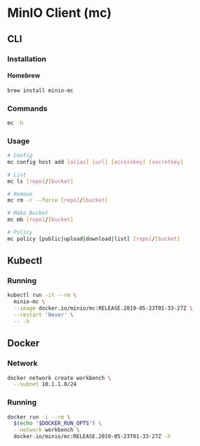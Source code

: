 # MinIO Client (mc)

## CLI

### Installation

#### Homebrew

```sh
brew install minio-mc
```

### Commands

```sh
mc -h
```

### Usage

```sh
# Config
mc config host add [alias] [url] [accesskey] [secretkey]

# List
mc ls [repo]/[bucket]

# Remove
mc rm -r --force [repo]/[bucket]

# Make Bucket
mc mb [repo]/[bucket]

# Policy
mc policy [public|upload|download|list] [repo]/[bucket]
```

<!--
mc --insecure alias set minio https://${MINIO_SERVICE_HOST}:${MINIO_SERVICE_PORT_HTTP_MINIO} "${MINIO_ACCESS_KEY}" "${MINIO_SECRET_KEY}"

mc --insecure cp report-${HOSTNAME}.html minio/artillery
-->

## Kubectl

### Running

```sh
kubectl run -it --rm \
  minio-mc \
  --image docker.io/minio/mc:RELEASE.2019-05-23T01-33-27Z \
  --restart 'Never' \
  -- -h
```

## Docker

### Network

```sh
docker network create workbench \
  --subnet 10.1.1.0/24
```

### Running

```sh
docker run -i --rm \
  $(echo "$DOCKER_RUN_OPTS") \
  --network workbench \
  docker.io/minio/mc:RELEASE.2019-05-23T01-33-27Z -h
```
